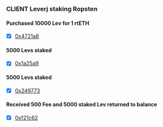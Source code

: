 ### CLIENT Leverj staking Ropsten


#### Purchased 10000 Lev for 1 rtETH
 - [x] [0x4721a8](https://ropsten.etherscan.io/tx/0x4721a8c1b6affedeac42683036cc83fe71abadf067256b854d47f35520e77efb)

#### 5000 Levs staked
 - [x] [0x1a25a9](https://ropsten.etherscan.io/tx/0x1a25a984e0ebc2cdae65bbccf8f67ebab6258342231b0f1a3f11a0f8483d2224)

#### 5000 Levs staked
 - [x] [0x249773](https://ropsten.etherscan.io/tx/0x249773e6356e99648f85bf26afaac692e4090055e0cba626ef6d73bce94b88c4)

#### Received 500 Fee and 5000 staked Lev returned to balance
 - [x] [0xf21c62](https://ropsten.etherscan.io/token/0xf21c62cae1de18ac3235e05889bf9a46129705cdf160f25559af961d06a3669d)
